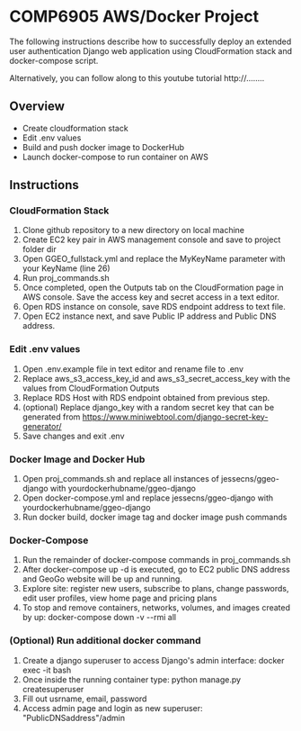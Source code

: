 # COMP6905 AWS/Docker Project

The following instructions describe how to successfully deploy an extended user authentication Django web application using CloudFormation stack and docker-compose script. 

Alternatively, you can follow along to this youtube tutorial http://........

## Overview
- Create cloudformation stack
- Edit .env values
- Build and push docker image to DockerHub
- Launch docker-compose to run container on AWS 


## Instructions
### CloudFormation Stack
1. Clone github repository to a new directory on local machine
2. Create EC2 key pair in AWS management console and save to project folder dir
3. Open GGEO_fullstack.yml and replace the MyKeyName parameter with your KeyName (line 26)
4. Run proj_commands.sh
5. Once completed, open the Outputs tab on the CloudFormation page in AWS console. Save the access key and secret access in a text editor.
6. Open RDS instance on console, save RDS endpoint address to text file.
7. Open EC2 instance next, and save Public IP address and Public DNS address.

### Edit .env values
1. Open .env.example file in text editor and rename file to .env
2. Replace aws_s3_access_key_id and aws_s3_secret_access_key with the values from CloudFormation Outputs
3. Replace RDS Host with RDS endpoint obtained from previous step.
4. (optional) Replace django_key with a random secret key that can be generated from https://www.miniwebtool.com/django-secret-key-generator/
5. Save changes and exit .env

### Docker Image and Docker Hub
1. Open proj_commands.sh and replace all instances of jessecns/ggeo-django with yourdockerhubname/ggeo-django
2. Open docker-compose.yml and replace jessecns/ggeo-django with yourdockerhubname/ggeo-django
3. Run docker build, docker image tag and docker image push commands

### Docker-Compose
1. Run the remainder of docker-compose commands in proj_commands.sh
2. After docker-compose up -d is executed, go to EC2 public DNS address and GeoGo website will be up and running.
3. Explore site: register new users, subscribe to plans, change passwords, edit user profiles, view home page and pricing plans
4. To stop and remove containers, networks, volumes, and images created by up: docker-compose down -v --rmi all

### (Optional) Run additional docker command
1. Create a django superuser to access Django's admin interface:  docker exec -it <container id> bash
2. Once inside the running container type: python manage.py createsuperuser
3. Fill out usrname, email, password
4. Access admin page and login as new superuser: "PublicDNSaddress"/admin 
